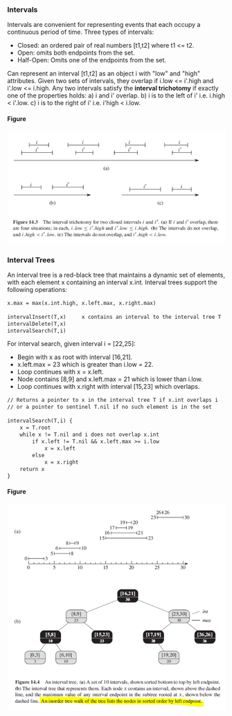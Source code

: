 ### Intervals

Intervals are convenient for representing events that each occupy a continuous period of time. Three types of intervals:

- Closed: an ordered pair of real numbers [t1,t2] where t1 <= t2.
- Open: omits both endpoints from the set.
- Half-Open: Omits one of the endpoints from the set.

Can represent an interval [t1,t2] as an object i with "low" and "high" attributes. Given two sets of intervals, they overlap if i.low <= i'.high and i'.low <= i.high. Any two intervals satisfy the **interval trichotomy** if exactly one of the properties holds:
a) i and i' overlap.
b) i is to the left of i' i.e. i.high < i'.low.
c) i is to the right of i' i.e. i'high < i.low.

#### Figure

<img src="../../images/interval-trichotomy.PNG">

### Interval Trees

An interval tree is a red-black tree that maintains a dynamic set of elements, with each element x containing an interval x.int. Interval trees support the following operations:

```
x.max = max(x.int.high, x.left.max, x.right.max)

intervalInsert(T,x)     x contains an interval to the interval tree T
intervalDelete(T,x)
intervalSearch(T,i)
```

For interval search, given interval i = [22,25]:

- Begin with x as root with interval [16,21].
- x.left.max = 23 which is greater than i.low = 22.
- Loop continues with x = x.left.
- Node contains [8,9] and x.left.max = 21 which is lower than i.low.
- Loop continues with x.right with interval [15,23] which overlaps.

```
// Returns a pointer to x in the interval tree T if x.int overlaps i
// or a pointer to sentinel T.nil if no such element is in the set

intervalSearch(T,i) {
    x = T.root
    while x != T.nil and i does not overlap x.int
        if x.left != T.nil && x.left.max >= i.low
            x = x.left
        else
            x = x.right
    return x
}
```

#### Figure

<img src="../../images/interval-tree-red-black.PNG">
